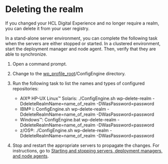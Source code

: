 # Deleting the realm

If you changed your HCL Digital Experience and no longer require a realm, you can delete it from your user registry.

In a stand-alone server environment, you can complete the following task when the servers are either stopped or started. In a clustered environment, start the deployment manager and node agent. Then, verify that they are able to synchronize.

1.  Open a command prompt.

2.  Change to the [wp\_profile\_root](../../../../../../../guide_me/wpsdirstr.md#wp_profile_root)/ConfigEngine directory.

3.  Run the following task to list the names and types of configured repositories:

    -   AIX® HP-UX Linux™ Solaris: ./ConfigEngine.sh wp-delete-realm -DdeleteRealmName=name\_of\_realm -DWasPassword=password
    -   IBM® i: ConfigEngine.sh wp-delete-realm -DdeleteRealmName=name\_of\_realm -DWasPassword=password
    -   Windows™: ConfigEngine.bat wp-delete-realm -DdeleteRealmName=name\_of\_realm -DWasPassword=password
    -   z/OS®: ./ConfigEngine.sh wp-delete-realm -DdeleteRealmName=name\_of\_realm -DWasPassword=password

4.  Stop and restart the appropriate servers to propagate the changes. For instructions, go to [Starting and stopping servers, deployment managers, and node agents](../../../../../stopstart.md).




